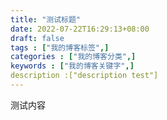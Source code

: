 ```yaml
---
title: "测试标题"
date: 2022-07-22T16:29:13+08:00
draft: false
tags : ["我的博客标签",]
categories : ["我的博客分类",]
keywords : ["我的博客关键字",]
description :["description test"]
---
```


测试内容

